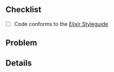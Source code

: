 ## Checklist

<!--
For each bullet, ensure your pr meets the criteria and write a note explaining how this PR relates. Mark them as complete as they are done. All top-level checkboxes should be checked regardless of their relevance to the pr with a note explaining whether they are relevant or not.
-->

- [ ] Code conforms to the [Elixir Styleguide](https://github.com/christopheradams/elixir_style_guide)

## Problem

<!--
What is the problem you're solving or feature you're implementing? Link to any Jira tickets or previous discussions of the issue.
-->

## Details

<!--
Include a brief overview of the technical process you took (or are going to take!) to get from the problem to the solution.
-->
